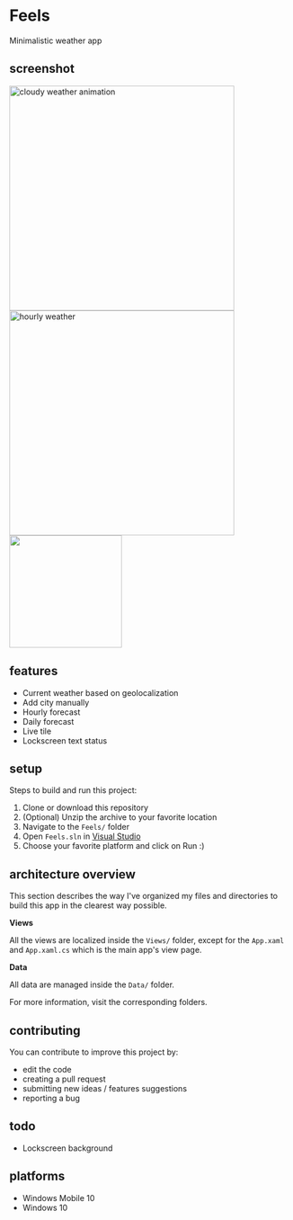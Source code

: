 # Feels
Minimalistic weather app

## screenshot
<img src="./home.png" height="400" alt="cloudy weather animation" style="display: inline-block;"/>

<img src="./hourly.png"  height="400" alt="hourly weather" style="display: inline-block;" />

<img src="./feels_tile.gif" height="200" />

## features

* Current weather based on geolocalization
* Add city manually
* Hourly forecast
* Daily forecast
* Live tile
* Lockscreen text status

## setup
Steps to build and run this project:

1. Clone or download this repository
2. (Optional) Unzip the archive to your favorite location
3. Navigate to the ```Feels/``` folder
4. Open ```Feels.sln``` in [Visual Studio](https://www.visualstudio.com/thank-you-downloading-visual-studio/?sku=Community&rel=15)
5. Choose your favorite platform and click on Run :)


## architecture overview

This section describes the way I've organized my files and directories
to build this app in the clearest way possible.

**Views**

All the views are localized inside the ```Views/``` folder, except for the ```App.xaml``` and ```App.xaml.cs``` which is the main app's view page.

**Data**

All data are managed inside the ```Data/``` folder.

For more information, visit the corresponding folders.

## contributing

You can contribute to improve this project by:

* edit the code
* creating a pull request
* submitting new ideas / features suggestions
* reporting a bug

## todo

* Lockscreen background

## platforms

* Windows Mobile 10
* Windows 10
